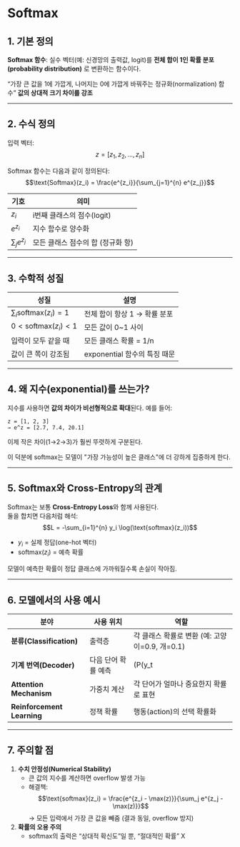 # Softmax

## 1. 기본 정의

**Softmax 함수**: 실수 벡터(예: 신경망의 출력값, logit)를 **전체 합이 1인 확률 분포(probability distribution)** 로 변환하는 함수이다.

“가장 큰 값을 1에 가깝게, 나머지는 0에 가깝게 바꿔주는 정규화(normalization) 함수”
**값의 상대적 크기 차이를 강조**

---

## 2. 수식 정의

입력 벡터: 
$$z = [z_1, z_2, ..., z_n]$$

Softmax 함수는 다음과 같이 정의된다:
$$\text{Softmax}(z_i) = \frac{e^{z_i}}{\sum_{j=1}^{n} e^{z_j}}$$

| 기호               | 의미                   |
| ---------------- | -------------------- |
| $z_i$            | i번째 클래스의 점수(logit)   |
| $e^{z_i}$        | 지수 함수로 양수화           |
| $\sum_j e^{z_j}$ | 모든 클래스 점수의 합 (정규화 항) |

---

## 3. 수학적 성질

| 성질                               | 설명                    |
| -------------------------------- | --------------------- |
| $\sum_i \text{softmax}(z_i) = 1$ | 전체 합이 항상 1 → 확률 분포    |
| $0 < \text{softmax}(z_i) < 1$    | 모든 값이 0~1 사이          |
| 입력이 모두 같을 때                      | 모든 클래스 확률 = 1/n       |
| 값이 큰 쪽이 강조됨                      | exponential 함수의 특징 때문 |

---

## 4. 왜 지수(exponential)를 쓰는가?

지수를 사용하면 **값의 차이가 비선형적으로 확대**된다.
예를 들어:

```
z = [1, 2, 3]
→ e^z = [2.7, 7.4, 20.1]
```

이제 작은 차이(1→2→3)가 훨씬 뚜렷하게 구분된다.

이 덕분에 softmax는 모델이 "가장 가능성이 높은 클래스"에 더 강하게 집중하게 한다.

---

## 5. Softmax와 Cross-Entropy의 관계

Softmax는 보통 **Cross-Entropy Loss**와 함께 사용된다.  
둘을 합치면 다음처럼 해석:
$$L = -\sum_{i=1}^{n} y_i \log(\text{softmax}(z_i))$$
- $y_i$ = 실제 정답(one-hot 벡터)
- $\text{softmax}(z_i)$ = 예측 확률

모델이 예측한 확률이 정답 클래스에 가까워질수록 손실이 작아짐.

---

## 6. 모델에서의 사용 예시

|분야|사용 위치|역할|
|---|---|---|
|**분류(Classification)**|출력층|각 클래스 확률로 변환 (예: 고양이=0.9, 개=0.1)|
|**기계 번역(Decoder)**|다음 단어 확률 예측|(P(y_t|
|**Attention Mechanism**|가중치 계산|각 단어가 얼마나 중요한지 확률로 표현|
|**Reinforcement Learning**|정책 확률|행동(action)의 선택 확률화|

---

## 7. 주의할 점

1. **수치 안정성(Numerical Stability)**
	- 큰 값의 지수를 계산하면 overflow 발생 가능
	- 해결책:  
	    $$\text{softmax}(z_i) = \frac{e^{z_i - \max(z)}}{\sum_j e^{z_j - \max(z)}}$$
	    → 모든 입력에서 가장 큰 값을 빼줌 (결과 동일, overflow 방지)
2. **확률의 오용 주의**
	- softmax의 출력은 “상대적 확신도”일 뿐, “절대적인 확률” X
